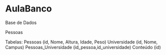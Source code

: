 # AulaBanco

Base de Dados

Pessoas

Tabelas: 
	Pessoas (id, Nome, Altura, Idade, Peso)
	Universidade (id, Nome, Campus)
	Pessoas_Universidade (id_pessoa,id_universidade)
	Conteúdo (id)
	